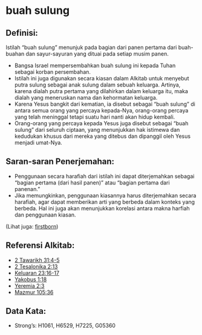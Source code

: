 # buah sulung

## Definisi:

Istilah “buah sulung” menunjuk pada bagian dari panen pertama dari buah-buahan dan sayur-sayuran yang dituai pada setiap musim panen.

* Bangsa Israel mempersembahkan buah sulung ini kepada Tuhan sebagai korban persembahan.
* Istilah ini juga digunakan secara kiasan dalam Alkitab untuk menyebut putra sulung sebagai anak sulung dalam sebuah keluarga. Artinya, karena dialah putra pertama yang dilahirkan dalam keluarga itu, maka dialah yang meneruskan nama dan kehormatan keluarga.
* Karena Yesus bangkit dari kematian, ia disebut sebagai “buah sulung” di antara semua orang yang percaya kepada-Nya, orang-orang percaya yang telah meninggal tetapi suatu hari nanti akan hidup kembali.
* Orang-orang yang percaya kepada Yesus juga disebut sebagai “buah sulung” dari seluruh ciptaan, yang menunjukkan hak istimewa dan kedudukan khusus dari mereka yang ditebus dan dipanggil oleh Yesus menjadi umat-Nya.

## Saran-saran Penerjemahan:

* Penggunaan secara harafiah dari istilah ini dapat diterjemahkan sebagai “bagian pertama (dari hasil panen)” atau “bagian pertama dari panenan.”
* Jika memungkinkan, penggunaan kiasannya harus diterjemahkan secara harafiah, agar dapat memberikan arti yang berbeda dalam konteks yang berbeda. Hal ini juga akan menunjukkan korelasi antara makna harfiah dan penggunaan kiasan.

(Lihat juga: [firstborn](../other/firstborn.md))

## Referensi Alkitab:

* [2 Tawarikh 31:4-5](rc://en/tn/help/2ch/31/04)
* [2 Tesalonika 2:13](rc://en/tn/help/2th/02/13)
* [Keluaran 23:16-17](rc://en/tn/help/exo/23/16)
* [Yakobus 1:18](rc://en/tn/help/jas/01/18)
* [Yeremia 2:3](rc://en/tn/help/jer/02/03)
* [Mazmur 105:36](rc://en/tn/help/psa/105/36)

## Data Kata:

* Strong’s: H1061, H6529, H7225, G05360
